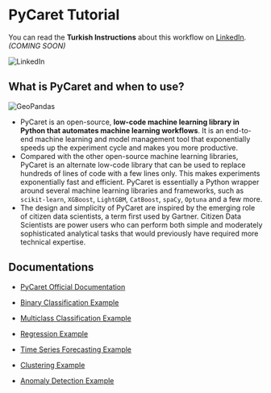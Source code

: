 # PyCaret Tutorial

You can read the **Turkish Instructions** about this workflow on [LinkedIn](). *(COMING SOON)*

![LinkedIn](https://img.shields.io/badge/linkedin-%230077B5.svg?style=for-the-badge&logo=linkedin&logoColor=white)

## What is PyCaret and when to use?

![GeoPandas](https://miro.medium.com/v2/resize:fit:1024/0*T3u62CFmhRgur_ZZ.png)

- PyCaret is an open-source, **low-code machine learning library in Python that automates machine learning workflows**. It is an end-to-end machine learning and model management tool that exponentially speeds up the experiment cycle and makes you more productive.
- Compared with the other open-source machine learning libraries, PyCaret is an alternate low-code library that can be used to replace hundreds of lines of code with a few lines only. This makes experiments exponentially fast and efficient. PyCaret is essentially a Python wrapper around several machine learning libraries and frameworks, such as `scikit-learn`, `XGBoost`, `LightGBM`, `CatBoost`, `spaCy`, `Optuna` and a few more.
- The design and simplicity of PyCaret are inspired by the emerging role of citizen data scientists, a term first used by Gartner. Citizen Data Scientists are power users who can perform both simple and moderately sophisticated analytical tasks that would previously have required more technical expertise.

## Documentations

- [PyCaret Official Documentation](https://pycaret.gitbook.io/docs/)

- [Binary Classification Example](https://colab.research.google.com/github/pycaret/pycaret/blob/master/tutorials/Tutorial%20-%20Binary%20Classification.ipynb)

- [Multiclass Classification Example](https://colab.research.google.com/github/pycaret/pycaret/blob/master/tutorials/Tutorial%20-%20Multiclass%20Classification.ipynb)

- [Regression Example](https://colab.research.google.com/github/pycaret/pycaret/blob/master/tutorials/Tutorial%20-%20Regression.ipynb)

- [Time Series Forecasting Example](https://colab.research.google.com/github/pycaret/pycaret/blob/master/tutorials/Tutorial%20-%20Time%20Series%20Forecasting.ipynb)

- [Clustering Example](https://colab.research.google.com/github/pycaret/pycaret/blob/master/tutorials/Tutorial%20-%20Clustering.ipynb)

- [Anomaly Detection Example](https://colab.research.google.com/github/pycaret/pycaret/blob/master/tutorials/Tutorial%20-%20Anomaly%20Detection.ipynb)
